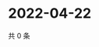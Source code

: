 # 2022-04-22

共 0 条

<!-- BEGIN WEIBO -->
<!-- 最后更新时间 Fri Apr 22 2022 09:05:21 GMT+0800 (China Standard Time) -->

<!-- END WEIBO -->
